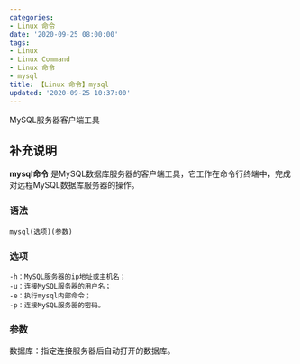 ```yaml
---
categories:
- Linux 命令
date: '2020-09-25 08:00:00'
tags:
- Linux
- Linux Command
- Linux 命令
- mysql
title: 【Linux 命令】mysql
updated: '2020-09-25 10:37:00'
---
```


MySQL服务器客户端工具

## 补充说明

**mysql命令** 是MySQL数据库服务器的客户端工具，它工作在命令行终端中，完成对远程MySQL数据库服务器的操作。

###  语法

```shell
mysql(选项)(参数)
```

###  选项

```shell
-h：MySQL服务器的ip地址或主机名；
-u：连接MySQL服务器的用户名；
-e：执行mysql内部命令；
-p：连接MySQL服务器的密码。
```

###  参数

数据库：指定连接服务器后自动打开的数据库。


